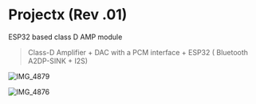 # Projectx (Rev .01)

ESP32 based class D AMP module
>Class-D Amplifier + DAC with a PCM interface + ESP32 ( Bluetooth A2DP-SINK + I2S)


![IMG_4879](https://user-images.githubusercontent.com/93194810/139511768-c82fecfd-54de-4685-b3b9-b50d4447d9b3.jpg)

![IMG_4876](https://user-images.githubusercontent.com/93194810/139511774-ae50ae70-8d97-4e42-9384-9063f0169926.jpg)
